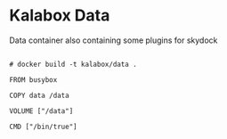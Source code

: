 Kalabox Data
===================

Data container also containing some plugins for skydock

```

# docker build -t kalabox/data .

FROM busybox

COPY data /data

VOLUME ["/data"]

CMD ["/bin/true"]

```
